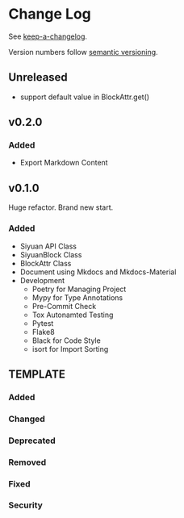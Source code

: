 # Change Log

See [keep-a-changelog](https://github.com/olivierlacan/keep-a-changelog).

Version numbers follow [semantic versioning](https://semver.org).

## Unreleased

- support default value in BlockAttr.get()

## v0.2.0

### Added

- Export Markdown Content

## v0.1.0

Huge refactor. Brand new start.

### Added

- Siyuan API Class
- SiyuanBlock Class
- BlockAttr Class
- Document using Mkdocs and Mkdocs-Material
- Development
  - Poetry for Managing Project
  - Mypy for Type Annotations
  - Pre-Commit Check
  - Tox Autonamted Testing
  - Pytest
  - Flake8
  - Black for Code Style
  - isort for Import Sorting

## TEMPLATE

### Added

### Changed

### Deprecated

### Removed

### Fixed

### Security
